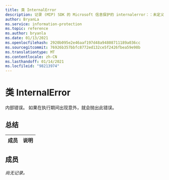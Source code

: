```yaml
---
title: 类 InternalError
description: 记录 (MIP) SDK 的 Microsoft 信息保护的 internalerror：：未定义的类。
author: BryanLa
ms.service: information-protection
ms.topic: reference
ms.author: bryanla
ms.date: 01/13/2021
ms.openlocfilehash: 2920b095e2e46aaf197d48a94808711189a036cc
ms.sourcegitcommit: 76926b357bbfc8772ed132ce5f2426fbea59e98b
ms.translationtype: MT
ms.contentlocale: zh-CN
ms.lasthandoff: 01/14/2021
ms.locfileid: "98213974"
---
```

# <a name="class-internalerror"></a>类 InternalError 
内部错误。 如果在执行期间出现意外，就会抛出此错误。
  
## <a name="summary"></a>总结
 成员                        | 说明                                
--------------------------------|---------------------------------------------
  
## <a name="members"></a>成员
_尚无记录。_
